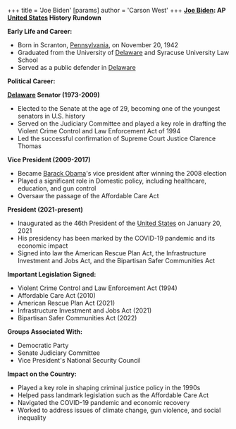 +++
 title = 'Joe Biden'
[params]
	author = 'Carson West'
+++
**[Joe Biden](./../joe-biden/): AP [United States](./../united-states/) History Rundown**

**Early Life and Career:**

* Born in Scranton, [Pennsylvania](./../pennsylvania/), on November 20, 1942
* Graduated from the University of [Delaware](./../delaware/) and Syracuse University Law School
* Served as a public defender in [Delaware](./../delaware/)

**Political Career:**

**[Delaware](./../delaware/) Senator (1973-2009)**

* Elected to the Senate at the age of 29, becoming one of the youngest senators in U.S. history
* Served on the Judiciary Committee and played a key role in drafting the Violent Crime Control and Law Enforcement Act of 1994
* Led the successful confirmation of Supreme Court Justice Clarence Thomas

**Vice President (2009-2017)**

* Became [Barack Obama](./../barack-obama/)'s vice president after winning the 2008 election
* Played a significant role in Domestic policy, including healthcare, education, and gun control
* Oversaw the passage of the Affordable Care Act

**President (2021-present)**

* Inaugurated as the 46th President of the [United States](./../united-states/) on January 20, 2021
* His presidency has been marked by the COVID-19 pandemic and its economic impact
* Signed into law the American Rescue Plan Act, the Infrastructure Investment and Jobs Act, and the Bipartisan Safer Communities Act

**Important Legislation Signed:**

* Violent Crime Control and Law Enforcement Act (1994)
* Affordable Care Act (2010)
* American Rescue Plan Act (2021)
* Infrastructure Investment and Jobs Act (2021)
* Bipartisan Safer Communities Act (2022)

**Groups Associated With:**

* Democratic Party
* Senate Judiciary Committee
* Vice President's National Security Council

**Impact on the Country:**

* Played a key role in shaping criminal justice policy in the 1990s
* Helped pass landmark legislation such as the Affordable Care Act
* Navigated the COVID-19 pandemic and economic recovery
* Worked to address issues of climate change, gun violence, and social inequality